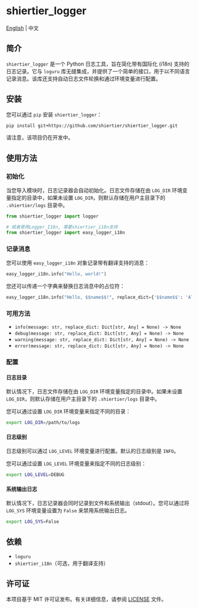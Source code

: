 # shiertier_logger

[English](https://github.com/shiertier-utils/shiertier-logger/blob/main/README.md) | 中文

## 简介

`shiertier_logger` 是一个 Python 日志工具，旨在简化带有国际化 (i18n) 支持的日志记录。它与 `loguru` 库无缝集成，并提供了一个简单的接口，用于以不同语言记录消息。该库还支持自动日志文件轮换和通过环境变量进行配置。

## 安装

您可以通过 `pip` 安装 `shiertier_logger`：

```bash
pip install git+https://github.com/shiertier/shiertier_logger.git
```

请注意，该项目仍在开发中。

## 使用方法

### 初始化

当您导入模块时，日志记录器会自动初始化。日志文件存储在由 `LOG_DIR` 环境变量指定的目录中，如果未设置 `LOG_DIR`，则默认存储在用户主目录下的 `.shiertier/logs` 目录中。

```python
from shiertier_logger import logger

# 或者使用Logger_I18n, 需要shiertier_i18n支持
from shiertier_logger import easy_logger_i18n
```

### 记录消息

您可以使用 `easy_logger_i18n` 对象记录带有翻译支持的消息：

```python
easy_logger_i18n.info("Hello, world!")
```

您还可以传递一个字典来替换日志消息中的占位符：

```python
easy_logger_i18n.info("Hello, $$name$$!", replace_dict={'$$name$$': 'Alice'})
```

### 可用方法

- `info(message: str, replace_dict: Dict[str, Any] = None) -> None`
- `debug(message: str, replace_dict: Dict[str, Any] = None) -> None`
- `warning(message: str, replace_dict: Dict[str, Any] = None) -> None`
- `error(message: str, replace_dict: Dict[str, Any] = None) -> None`

### 配置

#### 日志目录

默认情况下，日志文件存储在由 `LOG_DIR` 环境变量指定的目录中。如果未设置 `LOG_DIR`，则默认存储在用户主目录下的 `.shiertier/logs` 目录中。

您可以通过设置 `LOG_DIR` 环境变量来指定不同的目录：

```bash
export LOG_DIR=/path/to/logs
```

#### 日志级别

日志级别可以通过 `LOG_LEVEL` 环境变量进行配置。默认的日志级别是 `INFO`。

您可以通过设置 `LOG_LEVEL` 环境变量来指定不同的日志级别：

```bash
export LOG_LEVEL=DEBUG
```

#### 系统输出日志

默认情况下，日志记录器会同时记录到文件和系统输出（stdout）。您可以通过将 `LOG_SYS` 环境变量设置为 `False` 来禁用系统输出日志。

```bash
export LOG_SYS=False
```

## 依赖

- `loguru`
- `shiertier_i18n`（可选，用于翻译支持）

## 许可证

本项目基于 MIT 许可证发布。有关详细信息，请参阅 [LICENSE](LICENSE) 文件。